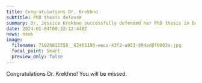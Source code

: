 ```yaml
---
title: Congratulations Dr. Krekhno
subtitle: PhD thesis defense
summary: D﻿r. Jessica Krekhno successfully defended her PhD thesis in December 2023
date: 2024-01-04T00:32:12.448Z
news: news
image:
  filename: 71926811558__6246119d-eeca-43f2-a953-894ad8f0003a.jpg
  focal_point: Smart
  preview_only: false
---
```

Congratulations Dr. Krekhno! You will be missed.